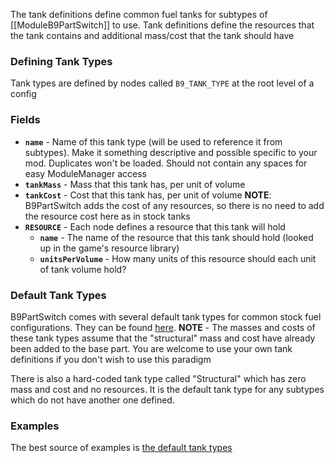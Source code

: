 The tank definitions define common fuel tanks for subtypes of [[ModuleB9PartSwitch]] to use. Tank definitions define the resources that the tank contains and additional mass/cost that the tank should have

### Defining Tank Types

Tank types are defined by nodes called `B9_TANK_TYPE` at the root level of a config

### Fields

* **`name`** - Name of this tank type (will be used to reference it from subtypes). Make it something descriptive and possible specific to your mod. Duplicates won't be loaded. Should not contain any spaces for easy ModuleManager access
* **`tankMass`** - Mass that this tank has, per unit of volume
* **`tankCost`** - Cost that this tank has, per unit of volume **NOTE**: B9PartSwitch adds the cost of any resources, so there is no need to add the resource cost here as in stock tanks
* **`RESOURCE`** - Each node defines a resource that this tank will hold
  * **`name`** - The name of the resource that this tank should hold (looked up in the game's resource library)
  * **`unitsPerVolume`** - How many units of this resource should each unit of tank volume hold?

### Default Tank Types

B9PartSwitch comes with several default tank types for common stock fuel configurations. They can be found [here](https://github.com/blowfishpro/B9PartSwitch/blob/master/GameData/B9PartSwitch/B9PartSwitch.cfg). **NOTE** - The masses and costs of these tank types assume that the "structural" mass and cost have already been added to the base part. You are welcome to use your own tank definitions if you don't wish to use this paradigm

There is also a hard-coded tank type called "Structural" which has zero mass and cost and no resources. It is the default tank type for any subtypes which do not have another one defined.

### Examples

The best source of examples is [the default tank types](https://github.com/blowfishpro/B9PartSwitch/blob/master/GameData/B9PartSwitch/B9PartSwitch.cfg)